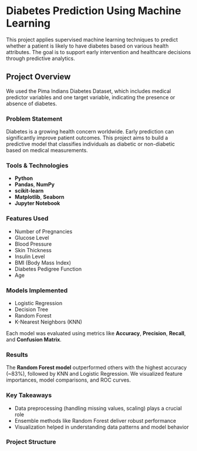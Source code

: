 # Diabetes Prediction Using Machine Learning

This project applies supervised machine learning techniques to predict whether a patient is likely to have diabetes based on various health attributes. The goal is to support early intervention and healthcare decisions through predictive analytics.

## Project Overview

We used the Pima Indians Diabetes Dataset, which includes medical predictor variables and one target variable, indicating the presence or absence of diabetes.

### Problem Statement

Diabetes is a growing health concern worldwide. Early prediction can significantly improve patient outcomes. This project aims to build a predictive model that classifies individuals as diabetic or non-diabetic based on medical measurements.

###  Tools & Technologies

- **Python**
- **Pandas**, **NumPy**
- **scikit-learn**
- **Matplotlib**, **Seaborn**
- **Jupyter Notebook**

### Features Used

- Number of Pregnancies  
- Glucose Level  
- Blood Pressure  
- Skin Thickness  
- Insulin Level  
- BMI (Body Mass Index)  
- Diabetes Pedigree Function  
- Age

### Models Implemented

- Logistic Regression  
- Decision Tree  
- Random Forest  
- K-Nearest Neighbors (KNN)

Each model was evaluated using metrics like **Accuracy**, **Precision**, **Recall**, and **Confusion Matrix**.

### Results

The **Random Forest model** outperformed others with the highest accuracy (~83%), followed by KNN and Logistic Regression. We visualized feature importances, model comparisons, and ROC curves.

### Key Takeaways

- Data preprocessing (handling missing values, scaling) plays a crucial role
- Ensemble methods like Random Forest deliver robust performance
- Visualization helped in understanding data patterns and model behavior

### Project Structure


